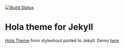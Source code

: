 [![Build Status](https://travis-ci.org/MrAnnix/Hola-theme-Jekyll.svg?branch=master)](https://travis-ci.org/MrAnnix/Hola-theme-Jekyll)
# Hola theme for Jekyll
[Hola Theme](https://www.styleshout.com/free-templates/hola/ "Hola theme") from styleshout ported to Jekyll. Demo [here](https://hola.raulsanmartin.me "Hola theme demo")
